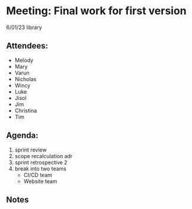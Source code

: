 # Meeting: Final work for first version

6/01/23 library

## Attendees:
- Melody
- Mary
- Varun
- Nicholas
- Wincy
- Luke
- Jisol
- Jim
- Christina
- Tim

## Agenda: 

1. sprint review 
2. scope recalculation adr
3. sprint retrospective 2
4. break into two teams
	- CI/CD team
	- Website team

## Notes

